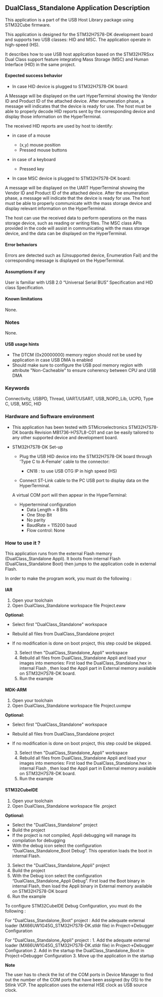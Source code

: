 ## <b>DualClass_Standalone Application Description</b>

This application is a part of the USB Host Library package using STM32Cube firmware.

This application is designed for the STM32H7S78-DK development board and supports two USB classes: HID and MSC.
The application operate in high-speed (HS).

It describes how to use USB host application based on the STM32H7RSxx Dual Class support feature integrating Mass Storage (MSC) and Human Interface (HID) in the same project.

####  <b>Expected success behavior</b>

-  In case HID device is plugged to STM32H7S78-DK board:

A Message will be displayed on the uart HyperTerminal showing the Vendor ID and Product ID of the attached device. After enumeration phase, a message will indicates that the device is ready for use. The host must be able to properly decode HID reports sent by the corresponding device and display those information on the HyperTerminal.

The received HID reports are used by host to identify:
- in case of a mouse
  - (x,y) mouse position
  - Pressed mouse buttons
- in case of a keyboard
  - Pressed key

-  In case MSC device is plugged to STM32H7S78-DK board:

A message will be displayed on the UART HyperTerminal showing the Vendor ID and Product ID of the attached device. After the enumeration phase, a message will indicate that the device is ready for use. The host must be able to properly communicate with the mass storage device and display relevant information on the HyperTerminal.

The host can use the received data to perform operations on the mass storage device, such as reading or writing files. The MSC class APIs provided in the code will assist in communicating with the mass storage device, and the data can be displayed on the HyperTerminal.

#### <b>Error behaviors</b>

Errors are detected such as (Unsupported device, Enumeration Fail) and the corresponding message is displayed on the HyperTerminal.

#### <b>Assumptions if any</b>

User is familiar with USB 2.0 “Universal Serial BUS” Specification and HID class Specification.

#### <b>Known limitations</b>
None.

### <b>Notes</b>
None.

#### <b>USB usage hints</b>

- The DTCM (0x20000000) memory region should not be used by application in case USB DMA is enabled
- Should make sure to configure the USB pool memory region with attribute "Non-Cacheable" to ensure coherency between CPU and USB DMA

### <b>Keywords</b>

Connectivity, USBPD, Thread, UART/USART, USB_NOPD_Lib, UCPD, Type C, USB, MSC, HID

### <b>Hardware and Software environment</b>

  - This application has been tested with STMicroelectronics STM32H7S78-DK boards Revision MB1736-H7S7L8-C01 and can be easily tailored to any other supported device and development board.

- STM32H7S78-DK Set-up
    - Plug the USB HID device into the STM32H7S78-DK board through 'Type C  to A-Female' cable to the connector:
      - CN18 : to use USB OTG IP in high speed (HS)

    - Connect ST-Link cable to the PC USB port to display data on the HyperTerminal.

    A virtual COM port will then appear in the HyperTerminal:
     - Hyperterminal configuration
       - Data Length = 8 Bits
       - One Stop Bit
       - No parity
       - BaudRate = 115200 baud
       - Flow control: None

### <b>How to use it ?</b>

This application runs from the external Flash memory (DualClass_Standalone Appli).
It boots from internal Flash (DualClass_Standalone Boot) then jumps to the application code in external Flash.

In order to make the program work, you must do the following :

#### <b>IAR</b>
  1. Open your toolchain
  2. Open DualClass_Standalone workspace file Project.eww

<b>Optional:</b>

- Select first "DualClass_Standalone" workspace
- Rebuild all files from DualClass_Standalone project
- If no modification is done on boot project, this step could be skipped.

  3. Select then "DualClass_Standalone_Appli" workspace
  4. Rebuild all files from DualClass_Standalone Appli and load your images into memories: First load the DualClass_Standalone.hex in internal Flash , then load
     the Appli part in External memory available on STM32H7S78-DK board.
  5. Run the example


#### <b>MDK-ARM</b>
  1. Open your toolchain
  2. Open DualClass_Standalone workspace file Project.uvmpw

<b>Optional:</b>

- Select first "DualClass_Standalone" workspace
- Rebuild all files from DualClass_Standalone project
- If no modification is done on boot project, this step could be skipped.

  3. Select then "DualClass_Standalone_Appli" workspace
  4. Rebuild all files from DualClass_Standalone Appli and load your images into memories: First load the DualClass_Standalone.hex in internal Flash , then load
     the Appli part in External memory available on STM32H7S78-DK board.
  5. Run the example


#### <b>STM32CubeIDE</b>
  1. Open your toolchain
  2. Open DualClass_Standalone workspace file .project

<b>Optional:</b>

- Select the "DualClass_Standalone" project
- Build the project
- If the project is not compiled, Appli debugging will manage its compilation
   for debugging
 - With the debug icon select the configuration “DualClass_Standalone_Boot Debug”.
   This operation loads the boot in internal Flash.

  3. Select the "DualClass_Standalone_Appli" project
  4. Build the project
  5. With the Debug icon select the configuration “DualClass_Standalone_Appli Debug”. First load the Boot binary in internal Flash, then load the Appli binary in
     External memory available on STM32H7S78-DK board
  6. Run the example

To configure STM32CubeIDE Debug Configuration, you must do the following :

For "DualClass_Standalone_Boot" project :
    Add the adequate external loader (MX66UW1G45G_STM32H7S78-DK.stldr file) in Project->Debugger Configuration

For "DualClass_Standalone_Appli" project :
    1. Add the adequate external loader (MX66UW1G45G_STM32H7S78-DK.stldr file) in Project->Debugger Configuration
    2. Add in the startup the DualClass_Standalone_Boot in Project->Debugger Configuration
    3. Move up the application in the startup

<b>Note</b>

The user has to check the list of the COM ports in Device Manager to find out the number of the COM ports that have been assigned (by OS) to the Stlink VCP.
The application uses the external HSE clock as USB source clock.
